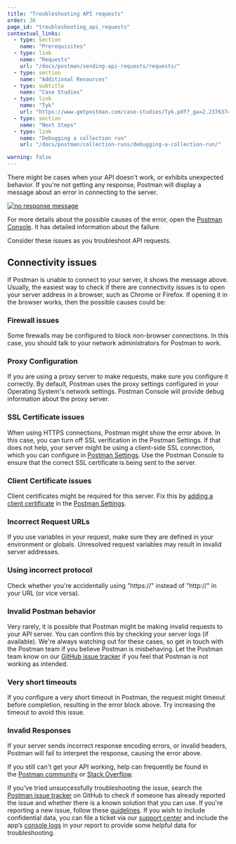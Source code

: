 ```yaml
---
title: "Troubleshooting API requests"
order: 36
page_id: "troubleshooting_api_requests"
contextual_links:
  - type: section
    name: "Prerequisites"
  - type: link
    name: "Requests"
    url: "/docs/postman/sending-api-requests/requests/"
  - type: section
    name: "Additional Resources"
  - type: subtitle
    name: "Case Studies"
  - type: link
    name: "Tyk"
    url: "https://www.getpostman.com/case-studies/Tyk.pdf?_ga=2.237637446.754547870.1571851340-1454169035.1570491567"
  - type: section
    name: "Next Steps"
  - type: link
    name: "Debugging a collection run"
    url: "/docs/postman/collection-runs/debugging-a-collection-run/"

warning: false
---
```


There might be cases when your API doesn't work, or exhibits unexpected behavior. If you're not getting any response, Postman will display a message about an error in connecting to the server.

[![no response message](https://assets.postman.com/postman-docs/WS-troubleshooting-APIs.png)](https://assets.postman.com/postman-docs/WS-troubleshooting-APIs.png)

For more details about the possible causes of the error, open the [Postman Console](/docs/postman/sending-api-requests/debugging-and-logs/). It has detailed information about the failure.

Consider these issues as you troubleshoot API requests.

## Connectivity issues

If Postman is unable to connect to your server, it shows the message above. Usually, the easiest way to check if there are connectivity issues is to open your server address in a browser, such as Chrome or Firefox. If opening it in the browser works, then the possible causes could be:

### Firewall issues

Some firewalls may be configured to block non-browser connections. In this case, you should talk to your network administrators for Postman to work.

### Proxy Configuration

If you are using a proxy server to make requests, make sure you configure it correctly. By default, Postman uses the proxy settings configured in your Operating System's network settings. Postman Console will provide debug information about the proxy server.

### SSL Certificate issues

When using HTTPS connections, Postman might show the error above. In this case, you can turn off SSL verification in the Postman Settings. If that does not help, your server might be using a client-side SSL connection, which you can configure in [Postman Settings](/docs/postman/launching-postman/settings/). Use the Postman Console to ensure that the correct SSL certificate is being sent to the server.

### Client Certificate issues

Client certificates might be required for this server. Fix this by [adding a client certificate](/docs/postman/sending-api-requests/certificates/) in the [Postman Settings](/docs/postman/launching-postman/settings/).

### Incorrect Request URLs

If you use variables in your request, make sure they are defined in your environment or globals. Unresolved request variables may result in invalid server addresses.

### Using incorrect protocol

Check whether you're accidentally using "https://" instead of "http://" in your URL (or vice versa).

### Invalid Postman behavior

Very rarely, it is possible that Postman might be making invalid requests to your API server. You can confirm this by checking your server logs (if available). We're always watching out for these cases, so get in touch with the Postman team if you believe Postman is misbehaving. Let the Postman team know on our [GitHub issue tracker](https://github.com/postmanlabs/postman-app-support/issues) if you feel that Postman is not working as intended.

### Very short timeouts

If you configure a very short timeout in Postman, the request might timeout before completion, resulting in the error block above. Try increasing the timeout to avoid this issue.

### Invalid Responses

If your server sends incorrect response encoding errors, or invalid headers, Postman will fail to interpret the response, causing the error above.

If you still can't get your API working, help can frequently be found in the [Postman community](https://postmancommunity.slack.com) or [Stack Overflow](https://stackoverflow.com/questions/tagged/postman).

If you've tried unsuccessfully troubleshooting the issue, search the [Postman issue tracker](https://github.com/postmanlabs/postman-app-support/issues) on GitHub to check if someone has already reported the issue and whether there is a known solution that you can use. If you're reporting a new issue, follow these [guidelines](https://github.com/postmanlabs/postman-app-support#user-content-guidelines-for-reporting-issues). If you wish to include confidential data, you can file a ticket via our [support center](https://support.getpostman.com/hc) and include the app’s [console logs](/docs/postman/sending-api-requests/debugging-and-logs/) in your report to provide some helpful data for troubleshooting.
